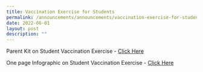 ```yaml
---
title: Vaccination Exercise for Students
permalink: /announcements/announcements/vaccination-exercise-for-students
date: 2022-06-01
layout: post
description: ""
---
```

Parent Kit on Student Vaccination Exercise - [Click Here](/files/Resource%202%20Parent%20Kit%20on%20Student%20Vaccination%20Exercise.pdf)

One page Infographic on Student Vaccination Exercise - [Click Here](/files/Resource%203%20One%20page%20Infographic%20on%20Student%20Vaccination%20Exercise.pdf)